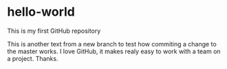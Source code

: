 # hello-world
This is my first GitHub repository

This is another text from a new branch to test how commiting a change to the master works.
I love GitHub, it makes realy easy to work with a team on a project.
Thanks.

